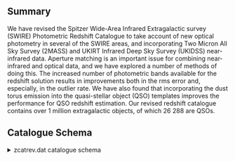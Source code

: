 ## Summary

We have revised the Spitzer Wide-Area Infrared Extragalactic survey (SWIRE) Photometric Redshift Catalogue to take account of new optical photometry in several of the SWIRE areas, and incorporating Two Micron All Sky Survey (2MASS) and UKIRT Infrared Deep Sky Survey (UKIDSS) near-infrared data. Aperture matching is an important issue for combining near-infrared and optical data, and we have explored a number of methods of doing this. The increased number of photometric bands available for the redshift solution results in improvements both in the rms error and, especially, in the outlier rate. We have also found that incorporating the dust torus emission into the quasi-stellar object (QSO) templates improves the performance for QSO redshift estimation. Our revised redshift catalogue contains over 1 million extragalactic objects, of which 26 288 are QSOs.

## Catalogue Schema

<details>
<summary>zcatrev.dat catalogue schema</summary>

| Bytes    | Format   | Units       | Label    | Explanations                                  |
|:---------|:---------|:------------|:---------|:----------------------------------------------|
| 1- 8     | I8       | ---         | IR       | [2/714568] Infrared identifier                |
| 10- 17   | I8       | ---         | Opt      | [0/13182599] Optical identifier               |
| 19- 29   | F11.6    | deg         | RAdeg    | Right ascension (J2000)                       |
| 31- 41   | F11.6    | deg         | DEdeg    | Declination (J2000)                           |
| 43- 52   | F10.2    | uJy         | S3.6     | ?=-99 Spitzer/IRAC flux density at 3.6um      |
| 54- 63   | F10.2    | uJy         | S4.5     | ?=-99 Spitzer/IRAC flux density at 4.5um      |
| 65- 74   | F10.2    | uJy         | S5.8     | ?=-99 Spitzer/IRAC flux density at 5.8um      |
| 76- 85   | F10.2    | uJy         | S8.0     | ?=-99 Spitzer/IRAC flux density at 8.0um      |
| 87- 96   | F10.2    | uJy         | S24      | ?=-99 Spitzer/MIPS flux density at 24um       |
| 98-107   | F10.2    | uJy         | S70      | ?=-99 Spitzer/MIPS flux density at 70um       |
| 109-118  | F10.2    | uJy         | S160     | ?=-99 Spitzer/MIPS flux density at 160um      |
| 120-129  | F10.2    | uJy         | e_S3.6   | []?=-99 rms uncertainty on S3.6               |
| 131-140  | F10.2    | uJy         | e_S4.5   | []?=-99 rms uncertainty on S4.5               |
| 142-151  | F10.2    | uJy         | e_S5.8   | []?=-99 rms uncertainty on S5.8               |
| 153-162  | F10.2    | uJy         | e_S8.0   | []?=-99 rms uncertainty on S8.0               |
| 164-173  | F10.2    | uJy         | e_S24    | ?=-99 rms uncertainty on S24                  |
| 175-184  | F10.2    | uJy         | e_S70    | ?=-99 rms uncertainty on S70                  |
| 186-195  | F10.2    | uJy         | e_S160   | ?=-99 rms uncertainty on S160                 |
| 197-204  | F8.2     | mag         | Umag     | ?=-99 SWIRE U magnitude (am1) (1)             |
| 206-213  | F8.2     | mag         | gmag     | ?=-99 SWIRE g magnitude (am2) (1)             |
| 215-222  | F8.2     | mag         | rmag     | ?=-99 SWIRE r magnitude (am3) (1)             |
| 224-231  | F8.2     | mag         | imag     | ?=-99 SWIRE i magnitude (am4) (1)             |
| 233-240  | F8.2     | mag         | Zmag     | ?=-99 SWIRE Z magnitude (am5) (1)             |
| 242-249  | F8.2     | mag         | e_Umag   | ?=-99 rms uncertainty on Umag                 |
| 251-258  | F8.2     | mag         | e_gmag   | ?=-99 rms uncertainty on gmag                 |
| 260-267  | F8.2     | mag         | e_rmag   | ?=-99 rms uncertainty on rmag                 |
| 269-276  | F8.2     | mag         | e_imag   | ?=-99 rms uncertainty on imag                 |
| 278-285  | F8.2     | mag         | e_Zmag   | ?=-99 rms uncertainty on Zmag                 |
| 287-294  | F8.2     | mag         | umag2    | ?=-99 u magnitude (am21) (1)                  |
| 296-303  | F8.2     | mag         | gmag2    | ?=-99 g magnitude (am22) (1)                  |
| 305-312  | F8.2     | mag         | rmag2    | ?=-99 r magnitude (am23) (1)                  |
| 314-321  | F8.2     | mag         | imag2    | ?=-99 i magnitude (am25) (1)                  |
| 323-330  | F8.2     | mag         | zmag2    | ?=-99 z magnitude (am26) (1)                  |
| 332-339  | F8.2     | mag         | e_umag2  | ?=-99 rms uncertainty on umag2                |
| 341-348  | F8.2     | mag         | e_gmag2  | ?=-99 rms uncertainty on gmag2                |
| 350-357  | F8.2     | mag         | e_rmag2  | ?=-99 rms uncertainty on rmag2                |
| 359-366  | F8.2     | mag         | e_imag2  | ?=-99 rms uncertainty on imag2                |
| 368-375  | F8.2     | mag         | e_zmag2  | ?=-99 rms uncertainty on zmag2                |
| 377-384  | F8.2     | mag         | Jmag     | ?=-99 J magnitude (am6) (1)                   |
| 386-393  | F8.2     | mag         | Hmag     | ?=-99 H magnitude (am7) (1)                   |
| 395-402  | F8.2     | mag         | Kmag     | ?=-99 K magnitude (am8) (1)                   |
| 404-411  | F8.2     | mag         | e_Jmag   | ?=-99 rms uncertainty on Jmag                 |
| 413-420  | F8.2     | mag         | e_Hmag   | ?=-99 rms uncertainty on Hmag                 |
| 422-429  | F8.2     | mag         | e_Kmag   | ?=-99 rms uncertainty on Kmag                 |
| 433-434  | I2       | ---         | mst      | [-5/5] Stellar flag (-1=star, 1=galaxy,       |
| 436-443  | F8.3     | mag         | dmag     | ? Aperture correction in magnitudes,          |
| 445-452  | F8.3     | mag         | dmag1    | Other aperture correction in magnitudes       |
| 454-456  | I3       | ---         | J1       | [1/36] Optical template type (1-11 galaxies,  |
| 13-30    | QSOs)    | for         | A_V_=0   | solution (2)                                  |
| 458-464  | F7.3     | ---         | alz      | [0/0.85] log(1+zph) for A_V_=0 solution       |
| 466-475  | F10.3    | ---         | err0     | Reduced chi^2^ for A_V_=0 solution            |
| 477-479  | I3       | ---         | J2       | [1/36] Optical template type (1-11 galaxies,  |
| 13-15    | QSOs)    | for         | free     | A_V_ solution (2)                             |
| 481-487  | F7.3     | ---         | alz2     | [0/0.85] log(1+zph) for free A_V_ solution    |
| 489-494  | F6.2     | mag         | AV1      | Absorption in V band                          |
| 496-505  | F10.3    | ---         | err1     | Reduced chi^2^ for free A_V_ solution         |
| 507-509  | I3       | ---         | N91      | [1/17] Total number of photometric bands      |
| 511-513  | I3       | ---         | Nopt     | [-9/10] Number of optical bands in solution   |
| 515-522  | F8.2     | mag         | BMAG     | ?=0.00 M_B_ (corrected for extinction) for    |
| 524-531  | F8.2     | [Lsun]      | logLB    | B-band luminosity                             |
| 533-542  | F10.5    | ---         | zsp      | ?=0.00000 Spectroscopic redshift              |
| 544-547  | I4       | ---         | q_zsp    | [0/219] Redshift class (VVDS) (3)             |
| 549-552  | I4       | ---         | r_zsp    | [-9/40] Reference for zsp (3)                 |
| 554-556  | I3       | ---         | NIR      | [0/6] Number of bands with infrared excess    |
| 558-563  | F6.2     | ---         | alp1     | [0/1]? Relative amplitude of cirrus component |
| 565-570  | F6.2     | ---         | alp2     | [0/1]? Relative amplitude of M82 starburst    |
| 572-577  | F6.2     | ---         | alp3     | [0/1]? Relative amplitude of AGN dust torus   |
| 579-584  | F6.2     | ---         | alp4     | [0/1]? Relative amplitude of A220 starburst   |
| 586-595  | F10.3    | ---         | errIR    | Reduced chi_{nu}_^2^ of infrared template fit |
| 597-604  | F8.2     | [Lsun]      | logL1    | ?=0.00 Cirrus component luminosity (1-1000um) |
| 606-613  | F8.2     | [Lsun]      | logL2    | ?=0.00 M82 starburst component luminosity     |
| 615-622  | F8.2     | [Lsun]      | logL3    | ?=0.00 AGN dust torus component luminosity    |
| 624-631  | F8.2     | [Lsun]      | logL4    | ?=0.00 A220 component luminosity,             |
| 633-640  | F8.2     | [Lsun]      | logLIR   | ?=0.00 Infrared luminosity,                   |
| 642-644  | I3       | ---         | IRt      | [1/6] IR template type (4)                    |
| 646-650  | F5.2     | [mJy]       | logS70   | ?=0.00 Predicted flux density at 70um         |
| 652-657  | F6.2     | [mJy]       | logS160  | ?=0.00 Predicted flux density at 160um        |
| 659-664  | F6.2     | [mJy]       | logS350  | ?=0.00 Predicted flux density at 350um        |
| 666-671  | F6.2     | [mJy]       | logS450  | ?=0.00 Predicted flux density at 450um        |
| 673-678  | F6.2     | [mJy]       | logS850  | ?=0.00 Predicted flux density at 850um        |
| 680-685  | F6.2     | [mJy]       | logS1250 | ?=0.00 Predicted flux density at 1250um       |
| 687-692  | F6.2     | [Lsun]      | logL3.6  | Luminosity at 3.6um                           |
| 694-699  | F6.2     | [Msun]      | logM*    | Stellar mass                                  |
| 701-706  | F6.2     | [Msun/yr]   | logSFR   | ?=-9.99 Star formation rate                   |
| 708-713  | F6.2     | [Msun]      | logMdust | ?=0.00 Dust mass                              |
| 715-1479 | 85F9.2   | ---         | chi2A    | ?=-99.00 Array of reduced {chi}_{nu}_^2^ as   |
| 01       | in       | log(1+zph), | from     | 0.01 to 0.85                                  |
</details>
